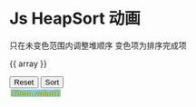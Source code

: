 # Js HeapSort 动画

<div class='preview'>
  <transition-group name="list-complete" tag="div">
    <template v-for="(items, idx) in arrObj">
        <template v-for='item in items'>
            <div :key='item.key' class="list-complete-item" :class="item.type" :style="{width: `${bitWidth * item.width}%`}">
                <div :key='item.valKey' class='item-inner' :class="{fixed: idx >= fixedAfter}">{{ item.value }}</div>
                <div class="connect-line" v-if='idx > 0 && item.lineScale' :style='{transform: `scaleX(${(item.lineScale)})`}' @click='switchWithParent(idx)'></div>
            </div>
        </template>
    </template>
  </transition-group>
</div>

只在未变色范围内调整堆顺序
变色项为排序完成项

{{ array }}

<div>
    <button :disabled='loading.sort' @click='resetData'>Reset</button>
    <button :disabled='loading.sort' @click='sort'>Sort</button>
</div>

<div class='columns'>
    <transition-group name="column" tag="div">
        <div v-for='item in arrayCol' :key='item.key' class='col-item column-item' :style='`height:${item.height}%`'>{{item.value}}</div>
    </transition-group>
</div>

<script>
import './style.css'
import { heap, hyphenate, log2, lineId, idx2ab, getParentId, getChildIds } from './utils'
import { genShuffled } from './CONSTANTS'

const wait = (timeout = 210) => new Promise(r => setTimeout(r, timeout))

export default {
    name: 'ani-heap-sort',
    data() {
        return {
            arrObj: [],
            fixedAfter: Infinity,
            loading: {
                sort: false,
                reset: false
            }
        }
    },
    computed: {
        height() {
            if (this.arrObj.length === 0) return '-'
            return lineId(this.arrObj.length - 1) + 1
        },
        bitWidth() {
            if (this.arrObj.length === 0) return '-'
            return Math.floor(100000 / Math.pow(2, this.height - 1)) / 1000
        },
        array() {
            return this.arrObj.map(items => +(items.find(item => item.type === 'value').value))
        },
        arrayCol() {
            const maxVal = Math.max(...this.array)
            return this.arrObj.map(items => {
                const item = items.find(item => item.type === 'value')
                const { value, key } = item
                return { key, value, height:Math.round(100 * value / maxVal) }
            })
        }
    },
    methods: {
        resetData() {
            this.arrObj = this.genArrObj(genShuffled())
        },
        switchAB(i1, i2) {
            const [a, b] = [i1, i2].map(i => this.arrObj[i].find(item => item.type==='value'));
            const [newB, newA] = [a,b].map(({key, value})=>({key, value}))
            Object.assign(a, newA)
            Object.assign(b, newB)
        },
        switchWithParent(idx) {
            const parentId = getParentId(idx)
            if (parentId < 0) return
            this.switchAB(parentId, idx)
        },
        getHeight(array) {
            return lineId(array.length - 1) + 1
        },
        genArrObj(array) {
            const height = this.getHeight(array)
            return array.map((str, idx) => {
                // 使用可计算的公式, 忽略性能
                const lastIdx = array.slice(0, idx).lastIndexOf(str)
                const key = lastIdx === -1 ? `${str}` : `${str}-${idx}`

                const [a, b] = idx2ab(idx)
                const intervalLength = Math.pow(2, height - (a + 1)) - 1
                const siderLength = intervalLength / 2
                const isFirst = b === 0
                const isLast = idx2ab(idx + 1)[1] === 0
                const isLeft = b % 2 === 0
                const lineScale = (isLeft ? 1 : -1) * ((intervalLength + .8) / 2)

                const item = [{
                    key,
                    value: str,
                    width: 1,
                    type: 'value'
                },{
                    key: `${idx}-r`,
                    width: isLast ? siderLength : intervalLength,
                    type: 'blank',
                    lineScale
                }]
                if (isFirst) {
                    item.unshift({
                        value: ' ',
                        key: `${idx}-l`,
                        width: siderLength,
                        type: 'blank'
                    })
                }
                return item
            })
        },
        async maxHeapify(start, end) {
            const dad = start
            let son = dad * 2 + 1
            if (son >= end) return
            const [left, right] = [son, son+1].map(i => this.array[i])
            if (son + 1 < end && left < right) {
                son += 1
            }
            const [a, b] = [dad, son].map(i => this.array[i])
            if (a <= b) {
                await this.switchAB(dad, son)
                await wait()
    			await this.maxHeapify(son, end);
            }
        },
        async sort() {
            this.loading.sort = true
            const length = this.arrObj.length
            for (let i = Math.floor(length / 2) - 1; i >= 0 ; i--) {
                await this.maxHeapify(i, length)
            }
            for (let i = length - 1; i > 0; i--) {
                await this.switchAB(0, i)
                this.fixedAfter = i
                await wait()
    			await this.maxHeapify(0, i);
            }
            this.loading.sort = false
        }
    },
    mounted() {
        this.resetData()
    }
}
</script>

<style scoped>
.preview{
    position: sticky;
    top: 60px;
}
.list-complete-item {
  transition: all .2s;
  display: flex;
  min-height: 1.4em;
  height: 1.4em;
  line-height: 1.4em;
  float: left;
  justify-content: center;
  align-items: center;
  padding: .5em 0;
  position: relative
}
.item-inner {
  border-radius: 5px;
  box-shadow:inset 0 0 1px #333;
  cursor: pointer;
  min-width: 1.5em;
  text-align: center;
  position: relative
}
.list-complete-move .connect-line{
    display: none;
}
.connect-line{
    position: absolute;
    left: -1em;
    top: -.5em;
    width: 1em;
    height: 1em;
    transform-origin: left;
}
.connect-line:hover{
    cursor: pointer
}
.connect-line::before{
    content: '';
    display: block;
    position: absolute;
    background: red;
    width: 100%;
    height: 100%;
    clip-path: polygon(99% 0, 100% 1%, 1% 100%, 0 99%);
}
.connect-line:hover::before{
    background: blue;
}
.blank .item-inner{
  box-shadow:none;
  cursor: default;
}

.list-complete-enter, .list-complete-leave-to
/* .list-complete-leave-active for below version 2.1.8 */ {
  opacity: 0;
  transform: translateY(30px);
}
.list-complete-leave-active {
  position: absolute;
}
.preview > div{
    overflow: hidden
}

.fixed {
    background: maroon;
    color: #fff
}
.columns > div {
    display: flex;
    height: 20vh;
    align-items: flex-end;
}
.col-item {
    flex: 1;
    background: skyblue;
    outline: 2px solid #fff;
    outline-offset: -2px;
    display: flex;
    justify-content: center;
    align-items: flex-end;
    color: yellow;
    text-shadow: 0 0 2px #000;
}
.column-item {
  transition: all .2s;
}
.column-enter, .column-leave-to {
  opacity: 0;
}
.column-leave-active {
  position: absolute;
}
</style>

